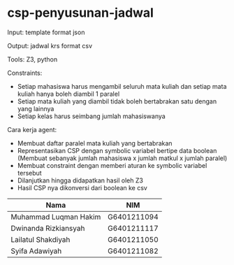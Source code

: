 # csp-penyusunan-jadwal
Input: template format json

Output: jadwal krs format csv

Tools: Z3, python

Constraints:
- Setiap mahasiswa harus mengambil seluruh mata kuliah dan setiap mata kuliah hanya boleh diambil 1 paralel
- Setiap mata kuliah yang diambil tidak boleh bertabrakan satu dengan yang lainnya
- Setiap kelas harus seimbang jumlah mahasiswanya

Cara kerja agent:
- Membuat daftar paralel mata kuliah yang bertabrakan
- Representasikan CSP dengan symbolic variabel bertipe data boolean (Membuat sebanyak jumlah mahasiswa x jumlah matkul x jumlah paralel)
- Membuat constraint dengan memberi aturan ke symbolic variabel tersebut
- Dilanjutkan hingga didapatkan hasil oleh Z3
- Hasil CSP nya dikonversi dari boolean ke csv

| Nama                     | NIM         |
| ---                      | ---         |
| Muhammad Luqman Hakim    | G6401211094 |
| Dwinanda Rizkiansyah     | G6401211117 |
| Lailatul Shakdiyah       | G6401211050 |
| Syifa Adawiyah           | G6401211082 |
